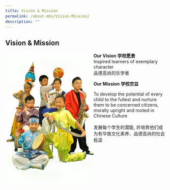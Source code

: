 ```yaml
---
title: Vision & Mission
permalink: /about-mbs/Vision-Mission/
description: ""
---
```

## Vision & Mission

<img style="width: 55%;" src="/images/Vision-Mission_456x687.jpeg" align = "left" /> 

**Our Vision 学校愿景**<br>
Inspired learners of exemplary character<br>
品德高尚的乐学者

**Our Mission 学校宗旨**

To develop the potential of every child to the fullest and nurture them to be concerned citizens, morally upright and rooted in Chinese Culture<br><br>
发展每个学生的潜能, 并培育他们成为有华族文化素养、品德高尚的社会栋梁